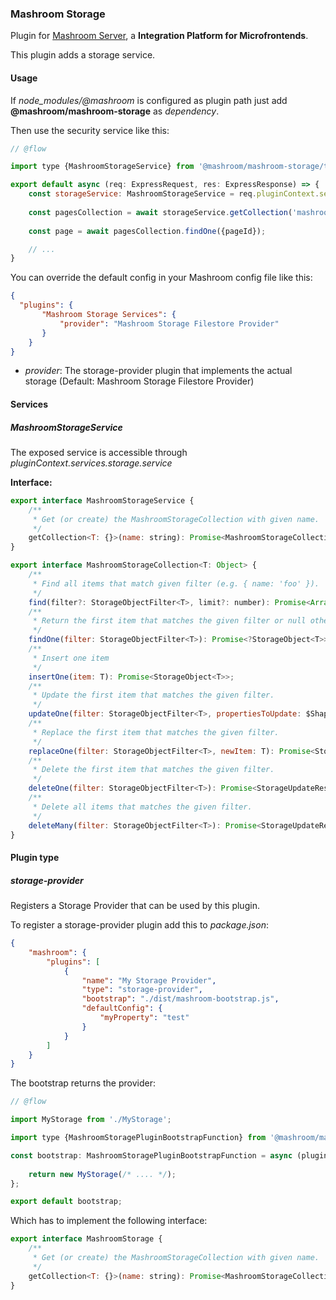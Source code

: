 
### Mashroom Storage

Plugin for [Mashroom Server](https://www.mashroom-server.com), a **Integration Platform for Microfrontends**. 

This plugin adds a storage service.

#### Usage

If *node_modules/@mashroom* is configured as plugin path just add **@mashroom/mashroom-storage** as *dependency*.

Then use the security service like this:

```js
// @flow

import type {MashroomStorageService} from '@mashroom/mashroom-storage/type-definitions';

export default async (req: ExpressRequest, res: ExpressResponse) => {
    const storageService: MashroomStorageService = req.pluginContext.services.storage.service;
    
    const pagesCollection = await storageService.getCollection('mashroom-portal-pages');
    
    const page = await pagesCollection.findOne({pageId});

    // ...
}
```

You can override the default config in your Mashroom config file like this:

```json
{
  "plugins": {
       "Mashroom Storage Services": {
           "provider": "Mashroom Storage Filestore Provider"
       }
    }
}
```

 * _provider_: The storage-provider plugin that implements the actual storage (Default: Mashroom Storage Filestore Provider)

#### Services

##### MashroomStorageService

The exposed service is accessible through _pluginContext.services.storage.service_

**Interface:**

```js
export interface MashroomStorageService {
    /**
     * Get (or create) the MashroomStorageCollection with given name.
     */
    getCollection<T: {}>(name: string): Promise<MashroomStorageCollection<T>>;
}

export interface MashroomStorageCollection<T: Object> {
    /**
     * Find all items that match given filter (e.g. { name: 'foo' }).
     */
    find(filter?: StorageObjectFilter<T>, limit?: number): Promise<Array<StorageObject<T>>>;
    /**
     * Return the first item that matches the given filter or null otherwise.
     */
    findOne(filter: StorageObjectFilter<T>): Promise<?StorageObject<T>>;
    /**
     * Insert one item
     */
    insertOne(item: T): Promise<StorageObject<T>>;
    /**
     * Update the first item that matches the given filter.
     */
    updateOne(filter: StorageObjectFilter<T>, propertiesToUpdate: $Shape<StorageObject<T>>): Promise<StorageUpdateResult>;
    /**
     * Replace the first item that matches the given filter.
     */
    replaceOne(filter: StorageObjectFilter<T>, newItem: T): Promise<StorageUpdateResult>;
    /**
     * Delete the first item that matches the given filter.
     */
    deleteOne(filter: StorageObjectFilter<T>): Promise<StorageUpdateResult>;
    /**
     * Delete all items that matches the given filter.
     */
    deleteMany(filter: StorageObjectFilter<T>): Promise<StorageUpdateResult>;
}
```

#### Plugin type

##### storage-provider

Registers a Storage Provider that can be used by this plugin.

To register a storage-provider plugin add this to _package.json_:

```json
{
    "mashroom": {     
        "plugins": [
            {
                "name": "My Storage Provider",
                "type": "storage-provider",
                "bootstrap": "./dist/mashroom-bootstrap.js",
                "defaultConfig": {
                    "myProperty": "test"
                }
            }
        ]
    }
}
```

The bootstrap returns the provider:

```js
// @flow

import MyStorage from './MyStorage';

import type {MashroomStoragePluginBootstrapFunction} from '@mashroom/mashroom-storage/type-definitions';

const bootstrap: MashroomStoragePluginBootstrapFunction = async (pluginName, pluginConfig, pluginContextHolder) => {
   
    return new MyStorage(/* .... */);
};

export default bootstrap;
```

Which has to implement the following interface:

```js
export interface MashroomStorage {
    /**
     * Get (or create) the MashroomStorageCollection with given name.
     */
    getCollection<T: {}>(name: string): Promise<MashroomStorageCollection<T>>;
}
```
